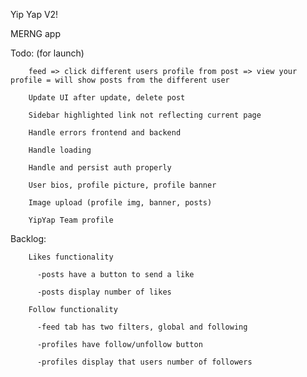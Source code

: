 Yip Yap V2!

MERNG app

Todo: (for launch)
        
        feed => click different users profile from post => view your profile = will show posts from the different user
        
        Update UI after update, delete post

        Sidebar highlighted link not reflecting current page

        Handle errors frontend and backend

        Handle loading

        Handle and persist auth properly

        User bios, profile picture, profile banner

        Image upload (profile img, banner, posts)

        YipYap Team profile

Backlog:

        Likes functionality

          -posts have a button to send a like

          -posts display number of likes

        Follow functionality

          -feed tab has two filters, global and following

          -profiles have follow/unfollow button

          -profiles display that users number of followers
